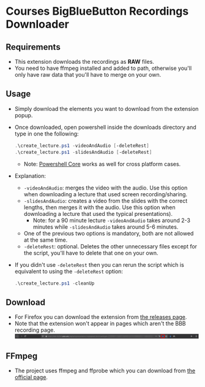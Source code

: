 # Courses BigBlueButton Recordings Downloader

## Requirements
- This extension downloads the recordings as **RAW** files.
- You need to have ffmpeg installed and added to path, otherwise you'll only have raw data that you'll have to merge on your own.

## Usage
- Simply download the elements you want to download from the extension popup.
- Once downloaded, open powershell inside the downloads directory and type in one the following:

	```powershell
	.\create_lecture.ps1 -videoAndAudio [-deleteRest]
	.\create_lecture.ps1 -slidesAndAudio [-deleteRest]
	```

	- Note: [Powershell Core](https://github.com/PowerShell/Powershell) works as well for cross platform cases.

- Explanation:
	- `-videoAndAudio`: merges the video with the audio. Use this option when downloading a lecture that used screen recording/sharing.
	- `-slidesAndAudio`: creates a video from the slides with the correct lengths, then merges it with the audio. Use this option when downloading a lecture that used the typical presentations).
		- Note: for a 90 minute lecture `-videoAndAudio` takes around 2-3 minutes while `-slidesAndAudio` takes around 5-6 minutes.
	- One of the previous two options is mandatory, both are not allowed at the same time.
	- `-deleteRest`: optional. Deletes the other unnecessary files except for the script, you'll have to delete that one on your own.
- If you didn't use `-deleteRest` then you can rerun the script which is equivalent to using the `-deleteRest` option:
    
    ```powershell
    .\create_lecture.ps1 -cleanUp
    ```

## Download
- For Firefox you can download the extension from [the releases page](https://github.com/anton31kah/Courses-BBB-Downloader/releases/latest).
- Note that the extension won't appear in pages which aren't the BBB recording page.
	![Preview](https://github.com/anton31kah/Courses-BBB-Downloader/blob/master/screenshots/extension_preview.jpg "Preview")

## FFmpeg
- The project uses ffmpeg and ffprobe which you can download from [the official page](https://www.ffmpeg.org/download.html).